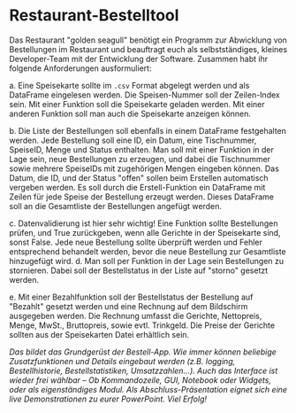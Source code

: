 # Restaurant-Bestelltool
Das Restaurant "golden seagull" benötigt ein Programm zur Abwicklung von Bestellungen im 
Restaurant und beauftragt euch als selbstständiges, kleines Developer-Team mit der 
Entwicklung der Software. Zusammen habt ihr folgende Anforderungen ausformuliert:

  a. Eine Speisekarte sollte im `.csv` Format abgelegt werden und als DataFrame 
  eingelesen werden. Die Speisen-Nummer soll der Zeilen-Index sein. Mit einer 
  Funktion soll die Speisekarte geladen werden. Mit einer anderen Funktion soll 
  man auch die Speisekarte anzeigen können.

  b. Die Liste der Bestellungen soll ebenfalls in einem DataFrame festgehalten 
  werden. Jede Bestellung soll eine ID, ein Datum, eine Tischnummer, SpeiseID, 
  Menge und Status enthalten. Man soll mit einer Funktion in der Lage sein, neue 
  Bestellungen zu erzeugen, und dabei die Tischnummer sowie mehrere 
  SpeiseIDs mit zugehörigen Mengen eingeben können. Das Datum, die ID, und 
  der Status "offen" sollen beim Erstellen automatisch vergeben werden. Es soll 
  durch die Erstell-Funktion ein DataFrame mit Zeilen für jede Speise der 
  Bestellung erzeugt werden. Dieses DataFrame soll an die Gesamtliste der 
  Bestellungen angefügt werden.
  
  c. Datenvalidierung ist hier sehr wichtig! Eine Funktion sollte Bestellungen prüfen, 
  und True zurückgeben, wenn alle Gerichte in der Speisekarte sind, sonst False. 
  Jede neue Bestellung sollte überprüft werden und Fehler entsprechend 
  behandelt werden, bevor die neue Bestellung zur Gesamtliste hinzugefügt wird.
  d. Man soll per Funktion in der Lage sein Bestellungen zu stornieren. Dabei soll 
  der Bestellstatus in der Liste auf "storno" gesetzt werden. 
  
  e. Mit einer Bezahlfunktion soll der Bestellstatus der Bestellung auf "Bezahlt" 
  gesetzt werden und eine Rechnung auf dem Bildschirm ausgegeben werden. 
  Die Rechnung umfasst die Gerichte, Nettopreis, Menge, MwSt., Bruttopreis, 
  sowie evtl. Trinkgeld. Die Preise der Gerichte sollten aus der Speisekarten Datei 
  erhältlich sein.

_Das bildet das Grundgerüst der Bestell-App. Wie immer können beliebige Zusatzfunktionen 
und Details eingebaut werden (z.B. logging, Bestellhistorie, Bestellstatistiken, 
Umsatzzahlen...). Auch das Interface ist wieder frei wählbar – Ob Kommandozeile, GUI, 
Notebook oder Widgets, oder als eigenständiges Modul. Als Abschluss-Präsentation eignet
sich eine live Demonstrationen zu eurer PowerPoint. Viel Erfolg!_
